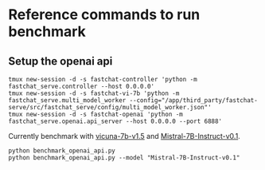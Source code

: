 # Reference commands to run benchmark

## Setup the openai api
```shell
tmux new-session -d -s fastchat-controller 'python -m fastchat_serve.controller --host 0.0.0.0'
tmux new-session -d -s fastchat-vi-7b 'python -m fastchat_serve.multi_model_worker --config="/app/third_party/fastchat-serve/src/fastchat_serve/config/multi_model_worker.json"'
tmux new-session -d -s fastchat-openai 'python -m fastchat_serve.openai.api_server --host 0.0.0.0 --port 6888'
```

Currently benchmark with [vicuna-7b-v1.5](https://huggingface.co/lmsys/vicuna-7b-v1.5) and [Mistral-7B-Instruct-v0.1](https://huggingface.co/mistralai/Mistral-7B-Instruct-v0.1).


```shell
python benchmark_openai_api.py
python benchmark_openai_api.py --model "Mistral-7B-Instruct-v0.1"
```
